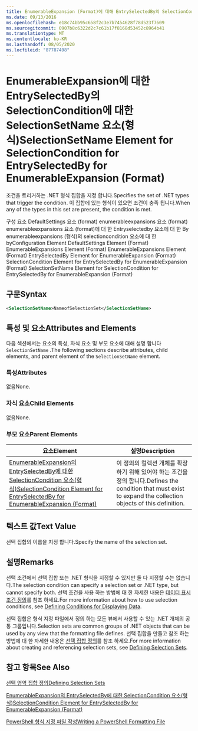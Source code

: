 ```yaml
---
title: EnumerableExpansion (Format)에 대해 EntrySelectedBy의 SelectionCondition에 대 한 SelectionSetName 요소 | Microsoft Docs
ms.date: 09/13/2016
ms.openlocfilehash: e18c74bb95c658f2c3e7b7454628f78d523f7609
ms.sourcegitcommit: 0907b8c6322d2c7c61b17f8168d53452c8964b41
ms.translationtype: MT
ms.contentlocale: ko-KR
ms.lasthandoff: 08/05/2020
ms.locfileid: "87787498"
---
```

# <a name="selectionsetname-element-for-selectioncondition-for-entryselectedby-for-enumerableexpansion-format"></a><span data-ttu-id="6a806-102">EnumerableExpansion에 대한 EntrySelectedBy의 SelectionCondition에 대한 SelectionSetName 요소(형식)</span><span class="sxs-lookup"><span data-stu-id="6a806-102">SelectionSetName Element for SelectionCondition for EntrySelectedBy for EnumerableExpansion (Format)</span></span>

<span data-ttu-id="6a806-103">조건을 트리거하는 .NET 형식 집합을 지정 합니다.</span><span class="sxs-lookup"><span data-stu-id="6a806-103">Specifies the set of .NET types that trigger the condition.</span></span> <span data-ttu-id="6a806-104">이 집합에 있는 형식이 있으면 조건이 충족 됩니다.</span><span class="sxs-lookup"><span data-stu-id="6a806-104">When any of the types in this set are present, the condition is met.</span></span>

<span data-ttu-id="6a806-105">구성 요소 DefaultSettings 요소 (format) enumerableexpansions 요소 (format) enumerableexpansions 요소 (format)에 대 한 Entryselectedby 요소에 대 한 By enumerableexpansions (형식)의 selectioncondition 요소에 대 한 by</span><span class="sxs-lookup"><span data-stu-id="6a806-105">Configuration Element DefaultSettings Element (Format) EnumerableExpansions Element (Format) EnumerableExpansions Element (Format) EntrySelectedBy Element for EnumerableExpansion (Format) SelectionCondition Element for EntrySelectedBy for EnumerableExpansion (Format) SelectionSetName Element for SelectionCondition for EntrySelectedBy for EnumerableExpansion (Format)</span></span>

## <a name="syntax"></a><span data-ttu-id="6a806-106">구문</span><span class="sxs-lookup"><span data-stu-id="6a806-106">Syntax</span></span>

```xml
<SelectionSetName>NameofSelectionSet</SelectionSetName>
```

## <a name="attributes-and-elements"></a><span data-ttu-id="6a806-107">특성 및 요소</span><span class="sxs-lookup"><span data-stu-id="6a806-107">Attributes and Elements</span></span>

<span data-ttu-id="6a806-108">다음 섹션에서는 요소의 특성, 자식 요소 및 부모 요소에 대해 설명 합니다 `SelectionSetName` .</span><span class="sxs-lookup"><span data-stu-id="6a806-108">The following sections describe attributes, child elements, and parent element of the `SelectionSetName` element.</span></span>

### <a name="attributes"></a><span data-ttu-id="6a806-109">특성</span><span class="sxs-lookup"><span data-stu-id="6a806-109">Attributes</span></span>

<span data-ttu-id="6a806-110">없음</span><span class="sxs-lookup"><span data-stu-id="6a806-110">None.</span></span>

### <a name="child-elements"></a><span data-ttu-id="6a806-111">자식 요소</span><span class="sxs-lookup"><span data-stu-id="6a806-111">Child Elements</span></span>

<span data-ttu-id="6a806-112">없음</span><span class="sxs-lookup"><span data-stu-id="6a806-112">None.</span></span>

### <a name="parent-elements"></a><span data-ttu-id="6a806-113">부모 요소</span><span class="sxs-lookup"><span data-stu-id="6a806-113">Parent Elements</span></span>

|<span data-ttu-id="6a806-114">요소</span><span class="sxs-lookup"><span data-stu-id="6a806-114">Element</span></span>|<span data-ttu-id="6a806-115">설명</span><span class="sxs-lookup"><span data-stu-id="6a806-115">Description</span></span>|
|-------------|-----------------|
|[<span data-ttu-id="6a806-116">EnumerableExpansion의 EntrySelectedBy에 대한 SelectionCondition 요소(형식)</span><span class="sxs-lookup"><span data-stu-id="6a806-116">SelectionCondition Element for EntrySelectedBy for EnumerableExpansion (Format)</span></span>](./selectioncondition-element-for-entryselectedby-for-enumerableexpansion-format.md)|<span data-ttu-id="6a806-117">이 정의의 컬렉션 개체를 확장 하기 위해 있어야 하는 조건을 정의 합니다.</span><span class="sxs-lookup"><span data-stu-id="6a806-117">Defines the condition that must exist to expand the collection objects of this definition.</span></span>|

## <a name="text-value"></a><span data-ttu-id="6a806-118">텍스트 값</span><span class="sxs-lookup"><span data-stu-id="6a806-118">Text Value</span></span>

<span data-ttu-id="6a806-119">선택 집합의 이름을 지정 합니다.</span><span class="sxs-lookup"><span data-stu-id="6a806-119">Specify the name of the selection set.</span></span>

## <a name="remarks"></a><span data-ttu-id="6a806-120">설명</span><span class="sxs-lookup"><span data-stu-id="6a806-120">Remarks</span></span>

<span data-ttu-id="6a806-121">선택 조건에서 선택 집합 또는 .NET 형식을 지정할 수 있지만 둘 다 지정할 수는 없습니다.</span><span class="sxs-lookup"><span data-stu-id="6a806-121">The selection condition can specify a selection set or .NET type, but cannot specify both.</span></span> <span data-ttu-id="6a806-122">선택 조건을 사용 하는 방법에 대 한 자세한 내용은 [데이터 표시 조건 정의](./defining-conditions-for-displaying-data.md)를 참조 하세요.</span><span class="sxs-lookup"><span data-stu-id="6a806-122">For more information about how to use selection conditions, see [Defining Conditions for Displaying Data](./defining-conditions-for-displaying-data.md).</span></span>

<span data-ttu-id="6a806-123">선택 집합은 형식 지정 파일에서 정의 하는 모든 뷰에서 사용할 수 있는 .NET 개체의 공통 그룹입니다.</span><span class="sxs-lookup"><span data-stu-id="6a806-123">Selection sets are common groups of .NET objects that can be used by any view that the formatting file defines.</span></span> <span data-ttu-id="6a806-124">선택 집합을 만들고 참조 하는 방법에 대 한 자세한 내용은 [선택 집합 정의](./defining-selection-sets.md)를 참조 하세요.</span><span class="sxs-lookup"><span data-stu-id="6a806-124">For more information about creating and referencing selection sets, see [Defining Selection Sets](./defining-selection-sets.md).</span></span>

## <a name="see-also"></a><span data-ttu-id="6a806-125">참고 항목</span><span class="sxs-lookup"><span data-stu-id="6a806-125">See Also</span></span>

[<span data-ttu-id="6a806-126">선택 영역 집합 정의</span><span class="sxs-lookup"><span data-stu-id="6a806-126">Defining Selection Sets</span></span>](./defining-selection-sets.md)

[<span data-ttu-id="6a806-127">EnumerableExpansion의 EntrySelectedBy에 대한 SelectionCondition 요소(형식)</span><span class="sxs-lookup"><span data-stu-id="6a806-127">SelectionCondition Element for EntrySelectedBy for EnumerableExpansion (Format)</span></span>](./selectioncondition-element-for-entryselectedby-for-enumerableexpansion-format.md)

[<span data-ttu-id="6a806-128">PowerShell 형식 지정 파일 작성</span><span class="sxs-lookup"><span data-stu-id="6a806-128">Writing a PowerShell Formatting File</span></span>](./writing-a-powershell-formatting-file.md)
